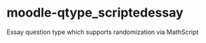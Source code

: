 moodle-qtype_scriptedessay
==========================

Essay question type which supports randomization via MathScript